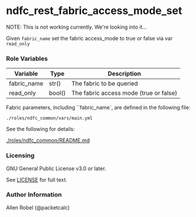 # ndfc_rest_fabric_access_mode_set

NOTE: This is not working currently.  We're looking into it...

Given ``fabric_name`` set the fabric access_mode to true or false via var ``read_only``

### Role Variables

Variable        | Type   | Description
----------------|--------|----------------------------------------
fabric_name     | str()  | The fabric to be queried
read_only       | bool() | The fabric access mode (true or false)

Fabric parameters, including ``fabric_name`, are defined in the following file:

``./roles/ndfc_common/vars/main.yml``

See the following for details:

[./roles/ndfc_common/README.md](https://github.com/allenrobel/ndfc-roles/tree/master/roles/ndfc_common/README.md)

### Licensing

GNU General Public License v3.0 or later.

See [LICENSE](https://www.gnu.org/licenses/gpl-3.0.txt) for full text.

### Author Information

Allen Robel (@packetcalc)
